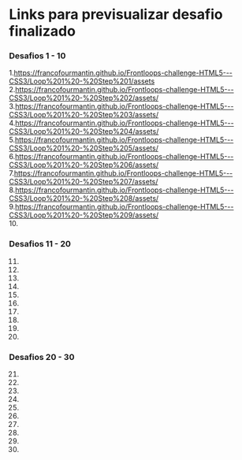 # Links para previsualizar desafio finalizado

### Desafios 1  - 10 ###

1.https://francofourmantin.github.io/Frontloops-challenge-HTML5---CSS3/Loop%201%20-%20Step%201/assets
2.https://francofourmantin.github.io/Frontloops-challenge-HTML5---CSS3/Loop%201%20-%20Step%202/assets/  
3.https://francofourmantin.github.io/Frontloops-challenge-HTML5---CSS3/Loop%201%20-%20Step%203/assets/  
4.https://francofourmantin.github.io/Frontloops-challenge-HTML5---CSS3/Loop%201%20-%20Step%204/assets/  
5.https://francofourmantin.github.io/Frontloops-challenge-HTML5---CSS3/Loop%201%20-%20Step%205/assets/  
6.https://francofourmantin.github.io/Frontloops-challenge-HTML5---CSS3/Loop%201%20-%20Step%206/assets/  
7.https://francofourmantin.github.io/Frontloops-challenge-HTML5---CSS3/Loop%201%20-%20Step%207/assets/  
8.https://francofourmantin.github.io/Frontloops-challenge-HTML5---CSS3/Loop%201%20-%20Step%208/assets/  
9.https://francofourmantin.github.io/Frontloops-challenge-HTML5---CSS3/Loop%201%20-%20Step%209/assets/  
10.

### Desafios 11 - 20 ###

11.
12.
13.
14.
15.
16.
17.
18.
19.
20.

### Desafios 20 - 30 ###

21.
22.
23.
24.
25.
26.
27.
28.
29.
30.
